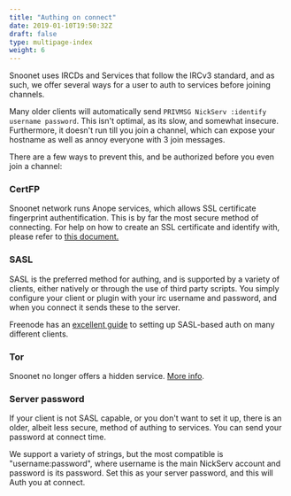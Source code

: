 ```yaml
---
title: "Authing on connect"
date: 2019-01-10T19:50:32Z
draft: false
type: multipage-index
weight: 6
---
```


Snoonet uses IRCDs and Services that follow the IRCv3 standard, and as such, we offer several ways for a user to auth to services before joining channels.

Many older clients will automatically send `PRIVMSG NickServ :identify username password`. This isn't optimal, as its slow, and somewhat insecure. Furthermore, it doesn't run till you join a channel, which can expose your hostname as well as annoy everyone with 3 join messages.

There are a few ways to prevent this, and be authorized before you even join a channel:

### CertFP

Snoonet network runs Anope services, which allows SSL certificate fingerprint authentification.  This is by far the most secure method of connecting. For help on how to create an SSL certificate and identify with, please refer to [this document.](https://www.oftc.net/NickServ/CertFP/)

### SASL

SASL is the preferred method for authing, and is supported by a variety of clients, either natively or through the use of third party scripts. You simply configure your client or plugin with your irc username and password, and when you connect it sends these to the server.

Freenode has an [excellent guide](https://freenode.net/kb/answer/sasl) to setting up SASL-based auth on many different clients.

### Tor

Snoonet no longer offers a hidden service. [More info](/tor).

### Server password

If your client is not SASL capable, or you don't want to set it up, there is an older, albeit less secure, method of authing to services. You can send your password at connect time.

We support a variety of strings, but the most compatible is "username:password", where username is the main NickServ account and password is its password. Set this as your server password, and this will Auth you at connect.
